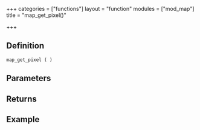 +++
categories = ["functions"]
layout = "function"
modules = ["mod_map"]
title = "map_get_pixel()"

+++

## Definition

    map_get_pixel ( )

## Parameters

## Returns

## Example
